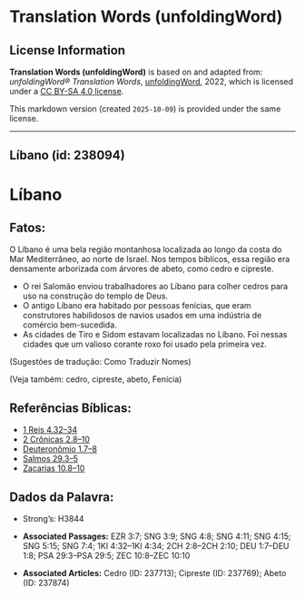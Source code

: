 # Translation Words (unfoldingWord)

## License Information

**Translation Words (unfoldingWord)** is based on and adapted from: _unfoldingWord® Translation Words_, [unfoldingWord](https://unfoldingword.org/utw), 2022, which is licensed under a [CC BY-SA 4.0 license](https://creativecommons.org/licenses/by-sa/4.0/legalcode.en).

This markdown version (created `2025-10-09`) is provided under the same license.



--------------------------------

## Líbano (id: 238094)

Líbano
======

Fatos:
------

O Líbano é uma bela região montanhosa localizada ao longo da costa do Mar Mediterrâneo, ao norte de Israel. Nos tempos bíblicos, essa região era densamente arborizada com árvores de abeto, como cedro e cipreste.

* O rei Salomão enviou trabalhadores ao Líbano para colher cedros para uso na construção do templo de Deus.
* O antigo Líbano era habitado por pessoas fenícias, que eram construtores habilidosos de navios usados em uma indústria de comércio bem\-sucedida.
* As cidades de Tiro e Sidom estavam localizadas no Líbano. Foi nessas cidades que um valioso corante roxo foi usado pela primeira vez.

(Sugestões de tradução: Como Traduzir Nomes)

(Veja também: cedro, cipreste, abeto, Fenícia)

Referências Bíblicas:
---------------------

* [1 Reis 4\.32–34](https://ref.ly/1Kgs4:32-1Kgs4:34)
* [2 Crônicas 2\.8–10](https://ref.ly/2Chr2:8-2Chr2:10)
* [Deuteronômio 1\.7–8](https://ref.ly/Deut1:7-Deut1:8)
* [Salmos 29\.3–5](https://ref.ly/Ps29:3-Ps29:5)
* [Zacarias 10\.8–10](https://ref.ly/Zech10:8-Zech10:10)

Dados da Palavra:
-----------------

* Strong’s: H3844

* **Associated Passages:** EZR 3:7; SNG 3:9; SNG 4:8; SNG 4:11; SNG 4:15; SNG 5:15; SNG 7:4; 1KI 4:32–1KI 4:34; 2CH 2:8–2CH 2:10; DEU 1:7–DEU 1:8; PSA 29:3–PSA 29:5; ZEC 10:8–ZEC 10:10
* **Associated Articles:** Cedro (ID: 237713); Cipreste (ID: 237769); Abeto (ID: 237874)


